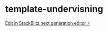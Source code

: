 # template-undervisning

[Edit in StackBlitz next generation editor ⚡️](https://stackblitz.com/~/github.com/tomekoder/template-undervisning)